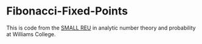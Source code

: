 # Fibonacci-Fixed-Points
This is code from the [SMALL REU](https://math.williams.edu/small/) in analytic number theory and probability at Williams College. 
